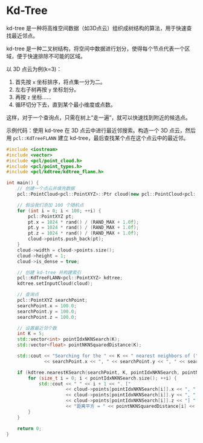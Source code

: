 # Kd-Tree

kd-tree 是一种将高维空间数据（如3D点云）组织成树结构的算法，用于快速查找最近邻点。

kd-tree 是一种二叉树结构，将空间中数据进行划分，使得每个节点代表一个区域，便于快速排除不可能的区域。

以 3D 点云为例(k=3)：

1. 首先按 `x` 坐标排序，将点集一分为二。
2. 左右子树再按 `y` 坐标划分。
3. 再按 `z` 坐标……
4. 循环切分下去，直到某个最小维度或点数。

这样，对于一个查询点，只需在树上“走一遍”，就可以快速找到附近的候选点。

示例代码：使用 kd-tree 在 3D 点云中进行最近邻搜索。构造一个 3D 点云，然后用 `pcl::KdTreeFLANN` 建立 kd-tree，最后查找某个点在这个点云中的最近邻。

```cpp
#include <iostream>
#include <vector>
#include <pcl/point_cloud.h>
#include <pcl/point_types.h>
#include <pcl/kdtree/kdtree_flann.h>

int main() {
    // 创建一个点云并填充数据
    pcl::PointCloud<pcl::PointXYZ>::Ptr cloud(new pcl::PointCloud<pcl::PointXYZ>);

    // 假设我们添加 100 个随机点
    for (int i = 0; i < 100; ++i) {
        pcl::PointXYZ pt;
        pt.x = 1024 * rand() / (RAND_MAX + 1.0f);
        pt.y = 1024 * rand() / (RAND_MAX + 1.0f);
        pt.z = 1024 * rand() / (RAND_MAX + 1.0f);
        cloud->points.push_back(pt);
    }
    cloud->width = cloud->points.size();
    cloud->height = 1;
    cloud->is_dense = true;

    // 创建 kd-tree 并构建索引
    pcl::KdTreeFLANN<pcl::PointXYZ> kdtree;
    kdtree.setInputCloud(cloud);

    // 查询点
    pcl::PointXYZ searchPoint;
    searchPoint.x = 100.0;
    searchPoint.y = 100.0;
    searchPoint.z = 100.0;

    // 设置最近邻个数
    int K = 5;
    std::vector<int> pointIdxNKNSearch(K);
    std::vector<float> pointNKNSquaredDistance(K);

    std::cout << "Searching for the " << K << " nearest neighbors of ("
              << searchPoint.x << ", " << searchPoint.y << ", " << searchPoint.z << ")\n";

    if (kdtree.nearestKSearch(searchPoint, K, pointIdxNKNSearch, pointNKNSquaredDistance) > 0) {
        for (size_t i = 0; i < pointIdxNKNSearch.size(); ++i) {
            std::cout << " " << i + 1 << ". ["
                      << cloud->points[pointIdxNKNSearch[i]].x << ", "
                      << cloud->points[pointIdxNKNSearch[i]].y << ", "
                      << cloud->points[pointIdxNKNSearch[i]].z << "] "
                      << "距离平方 = " << pointNKNSquaredDistance[i] << std::endl;
        }
    }

    return 0;
}
```
